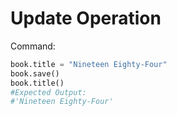 ﻿# Update Operation

Command:
```python
book.title = "Nineteen Eighty-Four"
book.save()
book.title()
#Expected Output:
#'Nineteen Eighty-Four'
